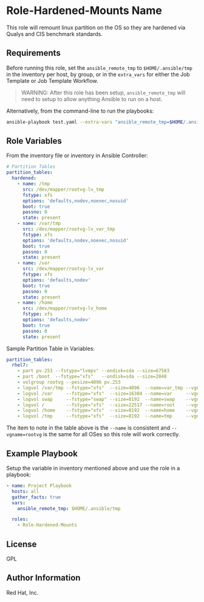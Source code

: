Role-Hardened-Mounts Name
=========

This role will remount linux partition on the OS so they are hardened via Qualys and CIS benchmark standards.

Requirements
------------

Before running this role, set the `ansible_remote_tmp` to `$HOME/.ansible/tmp` in the inventory per host, by group, or in the `extra_vars` for either the Job Template or Job Template Workflow.

> WARNING: After this role has been setup, `ansible_remote_tmp` will need to setup to allow anything Ansible to run on a host.

Alternatively, from the command-line to run the playbooks:

```bash
ansible-playbook test.yaml --extra-vars "ansible_remote_tmp=$HOME/.ansible/tmp"
```


Role Variables
--------------

From the inventory file or inventory in Ansible Controller:

```yaml
# Partition Tables
partition_tables:
  hardened:
    - name: /tmp
      src: /dev/mapper/rootvg-lv_tmp
      fstype: xfs
      options: 'defaults,nodev,noexec,nosuid'
      boot: true
      passno: 0
      state: present
    - name: /var/tmp
      src: /dev/mapper/rootvg-lv_var_tmp
      fstype: xfs
      options: 'defaults,nodev,noexec,nosuid'
      boot: true
      passno: 0
      state: present
    - name: /var
      src: /dev/mapper/rootvg-lv_var
      fstype: xfs
      options: 'defaults,nodev'
      boot: true
      passno: 0
      state: present
    - name: /home
      src: /dev/mapper/rootvg-lv_home
      fstype: xfs
      options: 'defaults,nodev'
      boot: true
      passno: 0
      state: present
```

Sample Partition Table in Variables:

```yaml
partition_tables:
  rhel7:
    - part pv.253 --fstype="lvmpv" --ondisk=sda --size=67583
    - part /boot  --fstype="xfs"   --ondisk=sda --size=2048
    - volgroup rootvg --pesize=4096 pv.253
    - logvol /var/tmp --fstype="xfs"  --size=4096  --name=var_tmp --vgname=rootvg --name=lv_var_tmp
    - logvol /var     --fstype="xfs"  --size=16384 --name=var     --vgname=rootvg --name=lv_var
    - logvol swap     --fstype="swap" --size=8192  --name=swap    --vgname=rootvg --name=lv_swap
    - logvol /        --fstype="xfs"  --size=22517 --name=root    --vgname=rootvg --name=lv_root
    - logvol /home    --fstype="xfs"  --size=8192  --name=home    --vgname=rootvg --name=lv_home
    - logvol /tmp     --fstype="xfs"  --size=8192  --name=tmp     --vgname=rootvg --name=lv_tmp
```

The item to note in the table above is the `--name` is consistent and `--vgname=rootvg` is the same for all OSes so this role will work correctly.

Example Playbook
----------------

Setup the variable in inventory mentioned above and use the role in a playbook:

```yaml
- name: Project Playbook
  hosts: all
  gather_facts: true
  vars:
    ansible_remote_tmp: $HOME/.ansible/tmp

  roles:
    - Role-Hardened-Mounts

```

License
-------

GPL

Author Information
------------------

Red Hat, Inc.